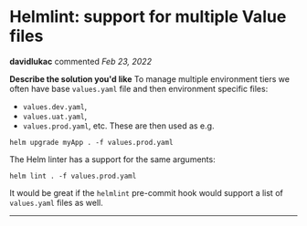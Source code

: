 # Helmlint: support for multiple Value files

**davidlukac** commented *Feb 23, 2022*

**Describe the solution you'd like**
To manage multiple environment tiers we often have base `values.yaml` file and then environment specific files:
- `values.dev.yaml`,
- `values.uat.yaml`,
- `values.prod.yaml`,
etc. These are then used as e.g.
```
helm upgrade myApp . -f values.prod.yaml
```
The Helm linter has a support for the same arguments:
```
helm lint . -f values.prod.yaml
```
It would be great if the `helmlint` pre-commit hook would support a list of `values.yaml` files as well.
<br />
***


